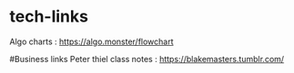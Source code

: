 # tech-links
Algo charts : https://algo.monster/flowchart






#Business links 
Peter thiel class notes : https://blakemasters.tumblr.com/
